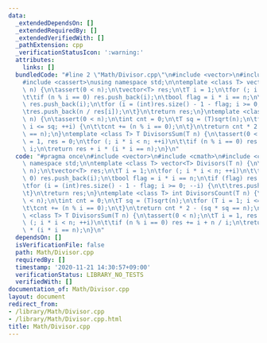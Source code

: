 ```yaml
---
data:
  _extendedDependsOn: []
  _extendedRequiredBy: []
  _extendedVerifiedWith: []
  _pathExtension: cpp
  _verificationStatusIcon: ':warning:'
  attributes:
    links: []
  bundledCode: "#line 2 \"Math/Divisor.cpp\"\n#include <vector>\n#include <cmath>\n\
    #include <cassert>\nusing namespace std;\n\ntemplate <class T> vector<T> Divisors(T\
    \ n) {\n\tassert(0 < n);\n\tvector<T> res;\n\tT i = 1;\n\tfor (; i * i < n; ++i)\n\
    \t\tif (n % i == 0) res.push_back(i);\n\tbool flag = i * i == n;\n\tif (flag)\
    \ res.push_back(i);\n\tfor (i = (int)res.size() - 1 - flag; i >= 0; --i) {\n\t\
    \tres.push_back(n / res[i]);\n\t}\n\treturn res;\n}\ntemplate <class T> int DivisorsCount(T\
    \ n) {\n\tassert(0 < n);\n\tint cnt = 0;\n\tT sq = (T)sqrt(n);\n\tfor (T i = 1;\
    \ i <= sq; ++i) {\n\t\tcnt += (n % i == 0);\n\t}\n\treturn cnt * 2 - (sq * sq\
    \ == n);\n}\ntemplate <class T> T DivisorsSum(T n) {\n\tassert(0 < n);\n\tT i\
    \ = 1, res = 0;\n\tfor (; i * i < n; ++i)\n\t\tif (n % i == 0) res += i + n /\
    \ i;\n\treturn res + i * (i * i == n);\n}\n"
  code: "#pragma once\n#include <vector>\n#include <cmath>\n#include <cassert>\nusing\
    \ namespace std;\n\ntemplate <class T> vector<T> Divisors(T n) {\n\tassert(0 <\
    \ n);\n\tvector<T> res;\n\tT i = 1;\n\tfor (; i * i < n; ++i)\n\t\tif (n % i ==\
    \ 0) res.push_back(i);\n\tbool flag = i * i == n;\n\tif (flag) res.push_back(i);\n\
    \tfor (i = (int)res.size() - 1 - flag; i >= 0; --i) {\n\t\tres.push_back(n / res[i]);\n\
    \t}\n\treturn res;\n}\ntemplate <class T> int DivisorsCount(T n) {\n\tassert(0\
    \ < n);\n\tint cnt = 0;\n\tT sq = (T)sqrt(n);\n\tfor (T i = 1; i <= sq; ++i) {\n\
    \t\tcnt += (n % i == 0);\n\t}\n\treturn cnt * 2 - (sq * sq == n);\n}\ntemplate\
    \ <class T> T DivisorsSum(T n) {\n\tassert(0 < n);\n\tT i = 1, res = 0;\n\tfor\
    \ (; i * i < n; ++i)\n\t\tif (n % i == 0) res += i + n / i;\n\treturn res + i\
    \ * (i * i == n);\n}\n"
  dependsOn: []
  isVerificationFile: false
  path: Math/Divisor.cpp
  requiredBy: []
  timestamp: '2020-11-21 14:30:57+09:00'
  verificationStatus: LIBRARY_NO_TESTS
  verifiedWith: []
documentation_of: Math/Divisor.cpp
layout: document
redirect_from:
- /library/Math/Divisor.cpp
- /library/Math/Divisor.cpp.html
title: Math/Divisor.cpp
---
```

